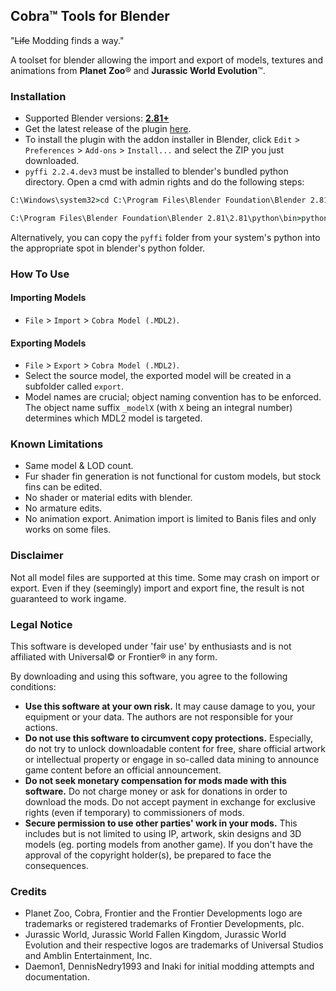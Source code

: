 ## Cobra™ Tools for Blender

"~~Life~~ Modding finds a way."

A toolset for blender allowing the import and export of models, textures and animations from **Planet Zoo**® and **Jurassic World Evolution**™.


### Installation
- Supported Blender versions: [**2.81+**](https://www.blender.org/download/)
- Get the latest release of the plugin [here](https://github.com/OpenNaja/cobra-blender/releases).
- To install the plugin with the addon installer in Blender, click `Edit` > `Preferences` > `Add-ons` > `Install...` and select the ZIP you just downloaded.
- `pyffi 2.2.4.dev3` must be installed to blender's bundled python directory. Open a cmd with admin rights and do the following steps:
```cmd
C:\Windows\system32>cd C:\Program Files\Blender Foundation\Blender 2.81\2.81\python\bin

C:\Program Files\Blender Foundation\Blender 2.81\2.81\python\bin>python.exe -m pip install PyFFI==2.2.4.dev3
```
Alternatively, you can copy the `pyffi` folder from your system's python into the appropriate spot in blender's python folder.

### How To Use

#### Importing Models
- `File` > `Import` > `Cobra Model (.MDL2)`.

#### Exporting Models
- `File` > `Export` > `Cobra Model (.MDL2)`.
- Select the source model, the exported model will be created in a subfolder called `export`.
- Model names are crucial; object naming convention has to be enforced. The object name suffix `_modelX` (with `X` being an integral number) determines which MDL2 model is targeted.

### Known Limitations
- Same model & LOD count.
- Fur shader fin generation is not functional for custom models, but stock fins can be edited.
- No shader or material edits with blender.
- No armature edits.
- No animation export. Animation import is limited to Banis files and only works on some files.

### Disclaimer
Not all model files are supported at this time. Some may crash on import or export. Even if they (seemingly) import and export fine, the result is not guaranteed to work ingame.

### Legal Notice
This software is developed under 'fair use' by enthusiasts and is not affiliated with Universal© or Frontier® in any form.

By downloading and using this software, you agree to the following conditions:
- **Use this software at your own risk.** It may cause damage to you, your equipment or your data. The authors are not responsible for your actions.
- **Do not use this software to circumvent copy protections.** Especially, do not try to unlock downloadable content for free, share official artwork or intellectual property or engage in so-called data mining to announce game content before an official announcement.
- **Do not seek monetary compensation for mods made with this software.** Do not charge money or ask for donations in order to download the mods. Do not accept payment in exchange for exclusive rights (even if temporary) to commissioners of mods.
- **Secure permission to use other parties' work in your mods.** This includes but is not limited to using IP, artwork, skin designs and 3D models (eg. porting models from another game). If you don't have the approval of the copyright holder(s), be prepared to face the consequences.

### Credits
- Planet Zoo, Cobra, Frontier and the Frontier Developments logo are trademarks or registered trademarks of Frontier Developments, plc.
- Jurassic World, Jurassic World Fallen Kingdom, Jurassic World Evolution and their respective logos are trademarks of Universal Studios and Amblin Entertainment, Inc.
- Daemon1, DennisNedry1993 and Inaki for initial modding attempts and documentation.
